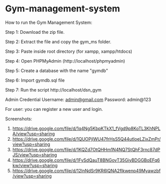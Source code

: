 # Gym-management-system

How to run the Gym Management System: 

Step 1: Download the zip file.

Step 2: Extract the file and copy the gym_ms folder.

Step 3: Paste inside root directory (for xampp, xampp/htdocs)

Step 4: Open PHPMyAdmin (http://localhost/phpmyadmin)

Step 5: Create a database with the name "gymdb"

Step 6: Import gymdb.sql file

Step 7: Run the script http://localhost/dsn_gym

Admin Credential
Username: admin@gmail.com
Password: admin@123


For user: you can register a new user and login. 

Screenshots: 
1.   https://drive.google.com/file/d/1q4Ng5KbpKTkX1_fVgd9p8KoTL3KhNPLA/view?usp=sharing
2.   https://drive.google.com/file/d/1QUOPjlWU47frHsS5Q44utIoeLZixZmPr/view?usp=sharing
3.   https://drive.google.com/file/d/1KQZd7OtQHHm1N4NQ7StQhF3rnc87dPJS/view?usp=sharing
4.   https://drive.google.com/file/d/1FySdQauT8BNGovT35GiyBDGGBoEFq6kw/view?usp=sharing
5.   https://drive.google.com/file/d/12lnNdSr9KR6lQNA2flkwenp49Myawzbf/view?usp=sharing
